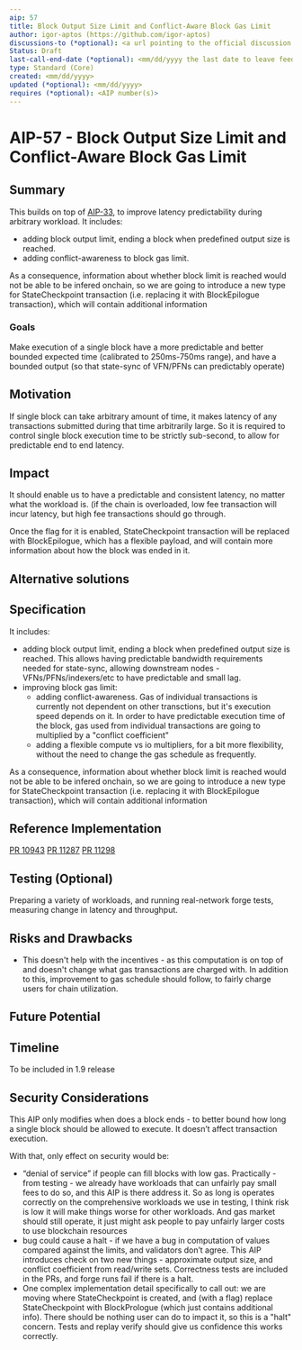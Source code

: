 ```yaml
---
aip: 57
title: Block Output Size Limit and Conflict-Aware Block Gas Limit
author: igor-aptos (https://github.com/igor-aptos)
discussions-to (*optional): <a url pointing to the official discussion thread>
Status: Draft
last-call-end-date (*optional): <mm/dd/yyyy the last date to leave feedbacks and reviews>
type: Standard (Core)
created: <mm/dd/yyyy>
updated (*optional): <mm/dd/yyyy>
requires (*optional): <AIP number(s)>
---
```


# AIP-57 - Block Output Size Limit and Conflict-Aware Block Gas Limit
  
## Summary

This builds on top of [AIP-33](https://github.com/aptos-foundation/AIPs/blob/main/aips/aip-33.md), to improve latency predictability during arbitrary workload.
It includes:
* adding block output limit, ending a block when predefined output size is reached. 
* adding conflict-awareness to block gas limit.

As a consequence, information about whether block limit is reached would not be able to be infered onchain, so we are going to introduce a new type for StateCheckpoint transaction (i.e. replacing it with BlockEpilogue transaction), which will contain additional information

### Goals

Make execution of a single block have a more predictable and better bounded expected time (calibrated to 250ms-750ms range), and have a bounded output (so that state-sync of VFN/PFNs can predictably operate)

## Motivation

If single block can take arbitrary amount of time, it makes latency of any transactions submitted during that time arbitrarily large. So it is required to control single block execution time to be strictly sub-second, to allow for predictable end to end latency.

## Impact

It should enable us to have a predictable and consistent latency, no matter what the workload is. (if the chain is overloaded, low fee transaction will incur latency, but high fee transactions should go through.

Once the flag for it is enabled, StateCheckpoint transaction will be replaced with BlockEpilogue, which has a flexible payload, and will contain more information about how the block was ended in it.

## Alternative solutions

## Specification

It includes:
* adding block output limit, ending a block when predefined output size is reached. This allows having predictable bandwidth requirements needed for state-sync, allowing downstream nodes - VFNs/PFNs/indexers/etc to have predictable and small lag.
* improving block gas limit:
  * adding conflict-awareness. Gas of individual transactions is currently not dependent on other transctions, but it's execution speed depends on it. In order to have predictable execution time of the block, gas used from individual transactions are going to multiplied by a "conflict coefficient"
  * adding a flexible compute vs io multipliers, for a bit more flexibility, without the need to change the gas schedule as frequently.
  
As a consequence, information about whether block limit is reached would not be able to be infered onchain, so we are going to introduce a new type for StateCheckpoint transaction (i.e. replacing it with BlockEpilogue transaction), which will contain additional information

## Reference Implementation

[PR 10943](https://github.com/aptos-labs/aptos-core/pull/10943)
[PR 11287](https://github.com/aptos-labs/aptos-core/pull/11287)
[PR 11298](https://github.com/aptos-labs/aptos-core/pull/11298)

## Testing (Optional)

Preparing a variety of workloads, and running real-network forge tests, measuring change in latency and throughput. 

## Risks and Drawbacks

* This doesn't help with the incentives - as this computation is on top of and doesn't change what gas transactions are charged with. In addition to this, improvement to gas schedule should follow, to fairly charge users for chain utilization.

## Future Potential


## Timeline

To be included in 1.9 release

## Security Considerations

This AIP only modifies when does a block ends - to better bound how long a single block should be allowed to execute. It doesn’t affect transaction execution.

With that, only effect on security would be:
- “denial of service” if people can fill blocks with low gas. Practically - from testing - we already have workloads that can unfairly pay small fees to do so, and this AIP is there address it. So as long is operates correctly on the comprehensive workloads we use in testing, I think risk is low it will make things worse for other workloads. And gas market should still operate, it just might ask people to pay unfairly larger costs to use blockchain resources
- bug could cause a halt - if we have a bug in computation of values compared against the limits, and validators don’t agree. This AIP introduces check on two new things - approximate output size, and conflict coefficient from read/write sets. Correctness tests are included in the PRs, and forge runs fail if there is a halt.
- One complex implementation detail specifically to call out: we are moving where StateCheckpoint is created, and (with a flag) replace StateCheckpoint with BlockPrologue (which just contains additional info). There should be nothing user can do to impact it, so this is a "halt" concern. Tests and replay verify should give us confidence this works correctly.
